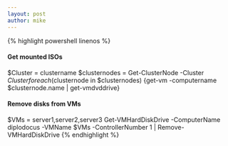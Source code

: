 ```yaml
---
layout: post
author: mike
---
```

{% highlight powershell linenos %}
#### Get mounted ISOs
$Cluster = clustername
$clusternodes = Get-ClusterNode -Cluster $Cluster
foreach ($clusternode in $clusternodes) {get-vm -computername $clusternode.name | get-vmdvddrive}
#### Remove disks from VMs
$VMs = server1,server2,server3
Get-VMHardDiskDrive -ComputerName diplodocus -VMName $VMs -ControllerNumber 1 | Remove-VMHardDiskDrive
{% endhighlight %}
